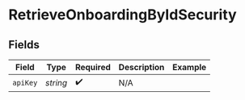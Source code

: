 # RetrieveOnboardingByIdSecurity


## Fields

| Field              | Type               | Required           | Description        | Example            |
| ------------------ | ------------------ | ------------------ | ------------------ | ------------------ |
| `apiKey`           | *string*           | :heavy_check_mark: | N/A                |                    |